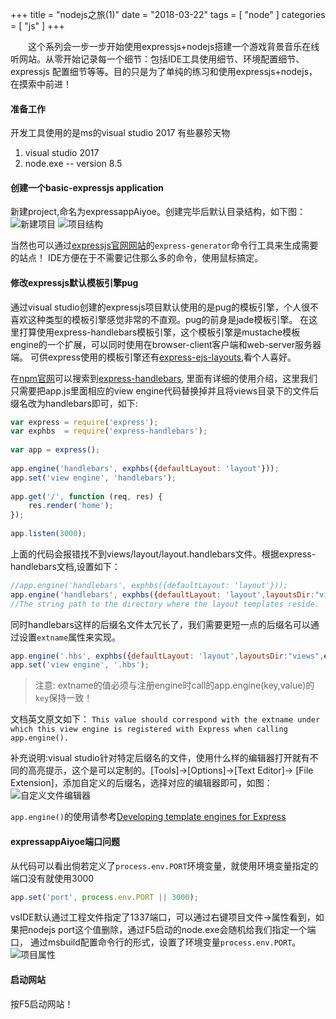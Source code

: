 +++
title = "nodejs之旅(1)"
date = "2018-03-22"
tags = [ "node" ]
categories = [ "js" ]
+++

　　这个系列会一步一步开始使用expressjs+nodejs搭建一个游戏背景音乐在线听网站。从零开始记录每一个细节：包括IDE工具使用细节、环境配置细节、expressjs
配置细节等等。目的只是为了单纯的练习和使用expressjs+nodejs，在摸索中前进！
<!--more-->
#### 准备工作
开发工具使用的是ms的visual studio 2017 有些暴殄天物
1. visual studio 2017
2. node.exe -- version 8.5

#### 创建一个basic-expressjs application
新建project,命名为expressappAiyoe。创建完毕后默认目录结构，如下图：
![新建项目](../../pictures/QQ20180322210357.png '点我显示')
![项目结构](../../pictures/QQ20180322210527.png '点我显示')

当然也可以通过[expressjs官网网站](http://expressjs.com/zh-cn/ '点我访问')的`express-generator`命令行工具来生成需要的站点！
IDE方便在于不需要记住那么多的命令，使用鼠标搞定。

#### 修改expressjs默认模板引擎pug
通过visual studio创建的expressjs项目默认使用的是pug的模板引擎，个人很不喜欢这种类型的模板引擎感觉非常的不直观。pug的前身是jade模板引擎。
在这里打算使用express-handlebars模板引擎，这个模板引擎是mustache模板engine的一个扩展，可以同时使用在browser-client客户端和web-server服务器端。
可供express使用的模板引擎还有[express-ejs-layouts](https://www.npmjs.com/package/express-ejs-layouts '点我访问'),看个人喜好。

在[npm官网](https://www.npmjs.com/ '点我访问')可以搜索到[express-handlebars](https://www.npmjs.com/package/express-handlebars '点我访问'),
里面有详细的使用介绍，这里我们只需要把app.js里面相应的view engine代码替换掉并且将views目录下的文件后缀名改为handlebars即可，如下:
```javascript
var express = require('express');
var exphbs  = require('express-handlebars');
 
var app = express();
 
app.engine('handlebars', exphbs({defaultLayout: 'layout'}));
app.set('view engine', 'handlebars');
 
app.get('/', function (req, res) {
    res.render('home');
});
 
app.listen(3000);
```
上面的代码会报错找不到views/layout/layout.handlebars文件。根据express-handlebars文档,设置如下：
```javascript
//app.engine('handlebars', exphbs({defaultLayout: 'layout'}));
app.engine('handlebars', exphbs({defaultLayout: 'layout',layoutsDir:"views"}));
//The string path to the directory where the layout templates reside.
```
同时handlebars这样的后缀名文件太冗长了，我们需要更短一点的后缀名可以通过设置`extname`属性来实现。
```javascript
app.engine('.hbs', exphbs({defaultLayout: 'layout',layoutsDir:"views",extname='.hbs'}));
app.set('view engine', '.hbs');
```
>注意: extname的值必须与注册engine时call的app.engine(key,value)的`key`保持一致！

文档英文原文如下：
`This value should correspond with the extname under which this view engine is registered with Express when calling app.engine().`

补充说明:visual studio针对特定后缀名的文件，使用什么样的编辑器打开就有不同的高亮提示，这个是可以定制的。[Tools]->[Options]->[Text Editor]->
[File Extension]，添加自定义的后缀名，选择对应的编辑器即可，如图：
![自定义文件编辑器](../../pictures/QQ20180322212910.png '点我显示')

`app.engine()`的使用请参考[Developing template engines for Express](http://expressjs.com/en/advanced/developing-template-engines.html '点我访问')

#### expressappAiyoe端口问题
从代码可以看出倘若定义了`process.env.PORT`环境变量，就使用环境变量指定的端口没有就使用3000
```javascript
app.set('port', process.env.PORT || 3000);
```
vsIDE默认通过工程文件指定了1337端口，可以通过右键项目文件->属性看到，如果把nodejs port这个值删除，通过F5启动的node.exe会随机给我们指定一个端口，
通过msbuild配置命令行的形式，设置了环境变量`process.env.PORT`。
![项目属性](../../pictures/QQ20180322214706.png '点我显示')

#### 启动网站
按F5启动网站！
